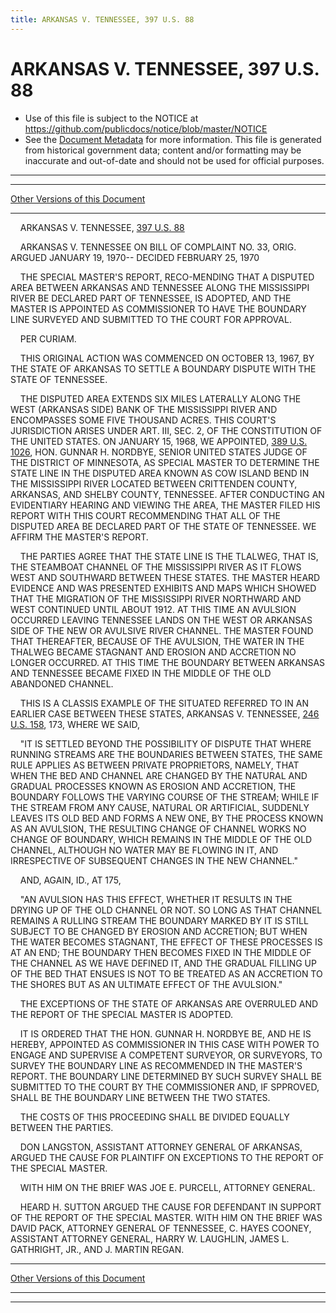 ```yaml
---
title: ARKANSAS V. TENNESSEE, 397 U.S. 88
---
```


# ARKANSAS V. TENNESSEE, 397 U.S. 88

* Use of this file is subject to the NOTICE at https://github.com/publicdocs/notice/blob/master/NOTICE
* See the [Document Metadata](../../../index.md) for more information.
  This file is generated from historical government data; content and/or formatting may be inaccurate and out-of-date and should not be used for official purposes.

----------
----------

[Other Versions of this Document](https://publicdocs.github.io/go/links?ns=uslm-x&ref=%2Fus%2Fcourts%2Fscotus%2FusReporter%2F397%2F88)

----------

    ARKANSAS V. TENNESSEE, [397 U.S. 88][/us/courts/scotus/usReporter/397/88]

    ARKANSAS V. TENNESSEE ON BILL OF COMPLAINT NO. 33, ORIG.  ARGUED JANUARY 19, 1970-- DECIDED FEBRUARY 25, 1970

    THE SPECIAL MASTER'S REPORT, RECO-MENDING THAT A DISPUTED AREA BETWEEN ARKANSAS AND TENNESSEE ALONG THE MISSISSIPPI RIVER BE DECLARED PART OF TENNESSEE, IS ADOPTED, AND THE MASTER IS APPOINTED AS COMMISSIONER TO HAVE THE BOUNDARY LINE SURVEYED AND SUBMITTED TO THE COURT FOR APPROVAL.

    PER CURIAM.

    THIS ORIGINAL ACTION WAS COMMENCED ON OCTOBER 13, 1967, BY THE STATE OF ARKANSAS TO SETTLE A BOUNDARY DISPUTE WITH THE STATE OF TENNESSEE.

    THE DISPUTED AREA EXTENDS SIX MILES LATERALLY ALONG THE WEST (ARKANSAS SIDE) BANK OF THE MISSISSIPPI RIVER AND ENCOMPASSES SOME FIVE THOUSAND ACRES.  THIS COURT'S JURISDICTION ARISES UNDER ART. III, SEC. 2, OF THE CONSTITUTION OF THE UNITED STATES.  ON JANUARY 15, 1968, WE APPOINTED, [389 U.S. 1026][/us/courts/scotus/usReporter/389/1026], HON. GUNNAR H. NORDBYE, SENIOR UNITED STATES JUDGE OF THE DISTRICT OF MINNESOTA, AS SPECIAL MASTER TO DETERMINE THE STATE LINE IN THE DISPUTED AREA KNOWN AS COW ISLAND BEND IN THE MISSISSIPPI RIVER LOCATED BETWEEN CRITTENDEN COUNTY, ARKANSAS, AND SHELBY COUNTY, TENNESSEE.  AFTER CONDUCTING AN EVIDENTIARY HEARING AND VIEWING THE AREA, THE MASTER FILED HIS REPORT WITH THIS COURT RECOMMENDING THAT ALL OF THE DISPUTED AREA BE DECLARED PART OF THE STATE OF TENNESSEE.  WE AFFIRM THE MASTER'S REPORT.

    THE PARTIES AGREE THAT THE STATE LINE IS THE TLALWEG, THAT IS, THE STEAMBOAT CHANNEL OF THE MISSISSIPPI RIVER AS IT FLOWS WEST AND SOUTHWARD BETWEEN THESE STATES.  THE MASTER HEARD EVIDENCE AND WAS PRESENTED EXHIBITS AND MAPS WHICH SHOWED THAT THE MIGRATION OF THE MISSISSIPPI RIVER NORTHWARD AND WEST CONTINUED UNTIL ABOUT 1912.  AT THIS TIME AN AVULSION OCCURRED LEAVING TENNESSEE LANDS ON THE WEST OR ARKANSAS SIDE OF THE NEW OR AVULSIVE RIVER CHANNEL.  THE MASTER FOUND THAT THEREAFTER, BECAUSE OF THE AVULSION, THE WATER IN THE THALWEG BECAME STAGNANT AND EROSION AND ACCRETION NO LONGER OCCURRED.  AT THIS TIME THE BOUNDARY BETWEEN ARKANSAS AND TENNESSEE BECAME FIXED IN THE MIDDLE OF THE OLD ABANDONED CHANNEL.

    THIS IS A CLASSIS EXAMPLE OF THE SITUATED REFERRED TO IN AN EARLIER CASE BETWEEN THESE STATES, ARKANSAS V. TENNESSEE, [246 U.S. 158][/us/courts/scotus/usReporter/246/158], 173, WHERE WE SAID,

    "IT IS SETTLED BEYOND THE POSSIBILITY OF DISPUTE THAT WHERE RUNNING STREAMS ARE THE BOUNDARIES BETWEEN STATES, THE SAME RULE APPLIES AS BETWEEN PRIVATE PROPRIETORS, NAMELY, THAT WHEN THE BED AND CHANNEL ARE CHANGED BY THE NATURAL AND GRADUAL PROCESSES KNOWN AS EROSION AND ACCRETION, THE BOUNDARY FOLLOWS THE VARYING COURSE OF THE STREAM; WHILE IF THE STREAM FROM ANY CAUSE, NATURAL OR ARTIFICIAL, SUDDENLY LEAVES ITS OLD BED AND FORMS A NEW ONE, BY THE PROCESS KNOWN AS AN AVULSION, THE RESULTING CHANGE OF CHANNEL WORKS NO CHANGE OF BOUNDARY, WHICH REMAINS IN THE MIDDLE OF THE OLD CHANNEL, ALTHOUGH NO WATER MAY BE FLOWING IN IT, AND IRRESPECTIVE OF SUBSEQUENT CHANGES IN THE NEW CHANNEL."

    AND, AGAIN, ID., AT 175,

    "AN AVULSION HAS THIS EFFECT, WHETHER IT RESULTS IN THE DRYING UP OF THE OLD CHANNEL OR NOT.  SO LONG AS THAT CHANNEL REMAINS A RULLING STREAM THE BOUNDARY MARKED BY IT IS STILL SUBJECT TO BE CHANGED BY EROSION AND ACCRETION; BUT WHEN THE WATER BECOMES STAGNANT, THE EFFECT OF THESE PROCESSES IS AT AN END; THE BOUNDARY THEN BECOMES FIXED IN THE MIDDLE OF THE CHANNEL AS WE HAVE DEFINED IT, AND THE GRADUAL FILLING UP OF THE BED THAT ENSUES IS NOT TO BE TREATED AS AN ACCRETION TO THE SHORES BUT AS AN ULTIMATE EFFECT OF THE AVULSION."

    THE EXCEPTIONS OF THE STATE OF ARKANSAS ARE OVERRULED AND THE REPORT OF THE SPECIAL MASTER IS ADOPTED.

    IT IS ORDERED THAT THE HON. GUNNAR H. NORDBYE BE, AND HE IS HEREBY, APPOINTED AS COMMISSIONER IN THIS CASE WITH POWER TO ENGAGE AND SUPERVISE A COMPETENT SURVEYOR, OR SURVEYORS, TO SURVEY THE BOUNDARY LINE AS RECOMMENDED IN THE MASTER'S REPORT.  THE BOUNDARY LINE DETERMINED BY SUCH SURVEY SHALL BE SUBMITTED TO THE COURT BY THE COMMISSIONER AND, IF SPPROVED, SHALL BE THE BOUNDARY LINE BETWEEN THE TWO STATES.

    THE COSTS OF THIS PROCEEDING SHALL BE DIVIDED EQUALLY BETWEEN THE PARTIES.

    DON LANGSTON, ASSISTANT ATTORNEY GENERAL OF ARKANSAS, ARGUED THE CAUSE FOR PLAINTIFF ON EXCEPTIONS TO THE REPORT OF THE SPECIAL MASTER.

    WITH HIM ON THE BRIEF WAS JOE E. PURCELL, ATTORNEY GENERAL.

    HEARD H. SUTTON ARGUED THE CAUSE FOR DEFENDANT IN SUPPORT OF THE REPORT OF THE SPECIAL MASTER.  WITH HIM ON THE BRIEF WAS DAVID PACK, ATTORNEY GENERAL OF TENNESSEE, C. HAYES COONEY, ASSISTANT ATTORNEY GENERAL, HARRY W. LAUGHLIN, JAMES L. GATHRIGHT, JR., AND J. MARTIN REGAN.

----------

[Other Versions of this Document](https://publicdocs.github.io/go/links?ns=uslm-x&ref=%2Fus%2Fcourts%2Fscotus%2FusReporter%2F397%2F88)

----------
----------

[/us/courts/scotus/usReporter/397/88]: https://publicdocs.github.io/go/links?ns=uslm-x&ref=%2Fus%2Fcourts%2Fscotus%2FusReporter%2F397%2F88
[/us/courts/scotus/usReporter/389/1026]: https://publicdocs.github.io/go/links?ns=uslm-x&ref=%2Fus%2Fcourts%2Fscotus%2FusReporter%2F389%2F1026
[/us/courts/scotus/usReporter/246/158]: https://publicdocs.github.io/go/links?ns=uslm-x&ref=%2Fus%2Fcourts%2Fscotus%2FusReporter%2F246%2F158


